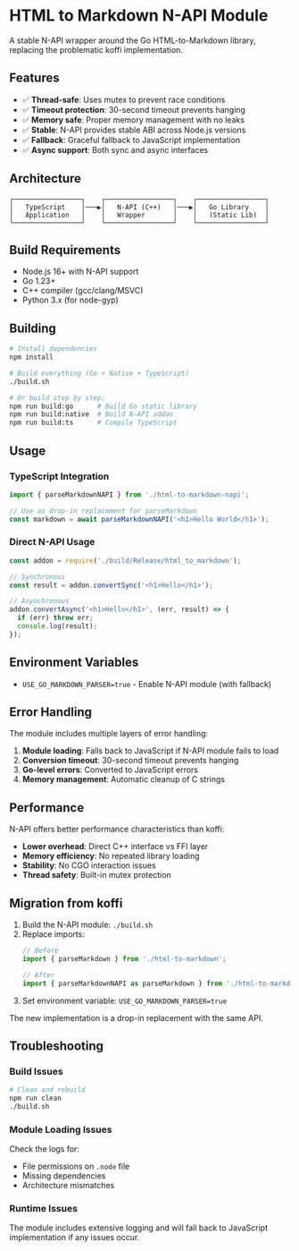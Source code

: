 # HTML to Markdown N-API Module

A stable N-API wrapper around the Go HTML-to-Markdown library, replacing the problematic koffi implementation.

## Features

- ✅ **Thread-safe**: Uses mutex to prevent race conditions
- ✅ **Timeout protection**: 30-second timeout prevents hanging
- ✅ **Memory safe**: Proper memory management with no leaks
- ✅ **Stable**: N-API provides stable ABI across Node.js versions
- ✅ **Fallback**: Graceful fallback to JavaScript implementation
- ✅ **Async support**: Both sync and async interfaces

## Architecture

```
┌─────────────────┐    ┌─────────────────┐    ┌─────────────────┐
│   TypeScript    │───▶│   N-API (C++)   │───▶│   Go Library    │
│   Application   │    │   Wrapper       │    │   (Static Lib)  │
└─────────────────┘    └─────────────────┘    └─────────────────┘
```

## Build Requirements

- Node.js 16+ with N-API support
- Go 1.23+
- C++ compiler (gcc/clang/MSVC)
- Python 3.x (for node-gyp)

## Building

```bash
# Install dependencies
npm install

# Build everything (Go + Native + TypeScript)
./build.sh

# Or build step by step:
npm run build:go      # Build Go static library
npm run build:native  # Build N-API addon
npm run build:ts      # Compile TypeScript
```

## Usage

### TypeScript Integration

```typescript
import { parseMarkdownNAPI } from './html-to-markdown-napi';

// Use as drop-in replacement for parseMarkdown
const markdown = await parseMarkdownNAPI('<h1>Hello World</h1>');
```

### Direct N-API Usage

```javascript
const addon = require('./build/Release/html_to_markdown');

// Synchronous
const result = addon.convertSync('<h1>Hello</h1>');

// Asynchronous
addon.convertAsync('<h1>Hello</h1>', (err, result) => {
  if (err) throw err;
  console.log(result);
});
```

## Environment Variables

- `USE_GO_MARKDOWN_PARSER=true` - Enable N-API module (with fallback)

## Error Handling

The module includes multiple layers of error handling:

1. **Module loading**: Falls back to JavaScript if N-API module fails to load
2. **Conversion timeout**: 30-second timeout prevents hanging
3. **Go-level errors**: Converted to JavaScript errors
4. **Memory management**: Automatic cleanup of C strings

## Performance

N-API offers better performance characteristics than koffi:

- **Lower overhead**: Direct C++ interface vs FFI layer
- **Memory efficiency**: No repeated library loading
- **Stability**: No CGO interaction issues
- **Thread safety**: Built-in mutex protection

## Migration from koffi

1. Build the N-API module: `./build.sh`
2. Replace imports:
   ```typescript
   // Before
   import { parseMarkdown } from './html-to-markdown';
   
   // After  
   import { parseMarkdownNAPI as parseMarkdown } from './html-to-markdown-napi';
   ```
3. Set environment variable: `USE_GO_MARKDOWN_PARSER=true`

The new implementation is a drop-in replacement with the same API.

## Troubleshooting

### Build Issues

```bash
# Clean and rebuild
npm run clean
./build.sh
```

### Module Loading Issues

Check the logs for:
- File permissions on `.node` file
- Missing dependencies
- Architecture mismatches

### Runtime Issues

The module includes extensive logging and will fall back to JavaScript implementation if any issues occur.